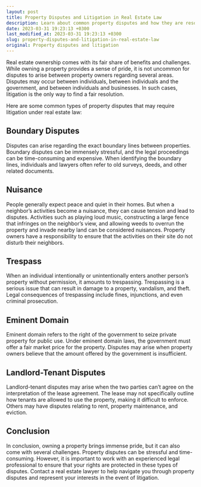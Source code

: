 ```yaml
---
layout: post
title: Property Disputes and Litigation in Real Estate Law
description: Learn about common property disputes and how they are resolved through litigation in real estate law. Obtain legal advice and representation for your property disputes to ensure your rights are protected.
date: 2023-03-31 19:23:13 +0300
last_modified_at: 2023-03-31 19:23:13 +0300
slug: property-disputes-and-litigation-in-real-estate-law
original: Property disputes and litigation
---
```

Real estate ownership comes with its fair share of benefits and challenges. While owning a property provides a sense of pride, it is not uncommon for disputes to arise between property owners regarding several areas. Disputes may occur between individuals, between individuals and the government, and between individuals and businesses. In such cases, litigation is the only way to find a fair resolution.

Here are some common types of property disputes that may require litigation under real estate law:

## Boundary Disputes

Disputes can arise regarding the exact boundary lines between properties. Boundary disputes can be immensely stressful, and the legal proceedings can be time-consuming and expensive. When identifying the boundary lines, individuals and lawyers often refer to old surveys, deeds, and other related documents.

## Nuisance

People generally expect peace and quiet in their homes. But when a neighbor’s activities become a nuisance, they can cause tension and lead to disputes. Activities such as playing loud music, constructing a large fence that infringes on the neighbor’s view, and allowing weeds to overrun the property and invade nearby land can be considered nuisances. Property owners have a responsibility to ensure that the activities on their site do not disturb their neighbors.

## Trespass

When an individual intentionally or unintentionally enters another person’s property without permission, it amounts to trespassing. Trespassing is a serious issue that can result in damage to a property, vandalism, and theft. Legal consequences of trespassing include fines, injunctions, and even criminal prosecution.

## Eminent Domain

Eminent domain refers to the right of the government to seize private property for public use. Under eminent domain laws, the government must offer a fair market price for the property. Disputes may arise when property owners believe that the amount offered by the government is insufficient.

## Landlord-Tenant Disputes

Landlord-tenant disputes may arise when the two parties can’t agree on the interpretation of the lease agreement. The lease may not specifically outline how tenants are allowed to use the property, making it difficult to enforce. Others may have disputes relating to rent, property maintenance, and eviction.

## Conclusion

In conclusion, owning a property brings immense pride, but it can also come with several challenges. Property disputes can be stressful and time-consuming. However, it is important to work with an experienced legal professional to ensure that your rights are protected in these types of disputes. Contact a real estate lawyer to help navigate you through property disputes and represent your interests in the event of litigation.